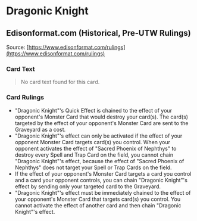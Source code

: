 # Dragonic Knight

## Edisonformat.com (Historical, Pre-UTW Rulings)

Source: [https://www.edisonformat.com/rulings](https://www.edisonformat.com/rulings)

### Card Text

> No card text found for this card.

### Card Rulings

*   "Dragonic Knight"'s Quick Effect is chained to the effect of your opponent's Monster Card that would destroy your card(s). The card(s) targeted by the effect of your opponent's Monster Card are sent to the Graveyard as a cost.
*   "Dragonic Knight"'s effect can only be activated if the effect of your opponent Monster Card targets card(s) you control. When your opponent activates the effect of "Sacred Phoenix of Nephthys" to destroy every Spell and Trap Card on the field, you cannot chain "Dragonic Knight"'s effect, because the effect of "Sacred Phoenix of Nephthys" does not target your Spell or Trap Cards on the field.
*   If the effect of your opponent's Monster Card targets a card you control and a card your opponent controls, you can chain "Dragonic Knight"'s effect by sending only your targeted card to the Graveyard.
*   "Dragonic Knight"'s effect must be immediately chained to the effect of your opponent's Monster Card that targets card(s) you control. You cannot activate the effect of another card and then chain "Dragonic Knight"'s effect.
